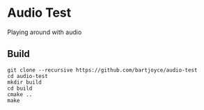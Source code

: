 Audio Test
==========

Playing around with audio

## Build

```
git clone --recursive https://github.com/bartjoyce/audio-test
cd audio-test
mkdir build
cd build
cmake ..
make
```
